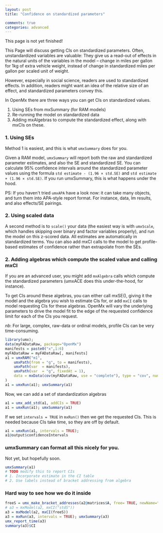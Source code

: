 ```yaml
---
layout: post
title: "Confidence on standardized parameters"

comments: true
categories: advanced
---
```


This page is not yet finished!

This Page will discuss getting CIs on standardized parameters. Often, unstandardized variables are valuable: They give us a read-out of effects in the natural units of the variables in the model – change in miles per gallon for 1kg of extra vehicle weight, instead of change in standardized miles per gallon per scaled unit of weight.

However, especially in social science, readers are used to standardized effects. In addition, readers might want an idea of the relative size of an effect, and standardized parameters convey this.

In OpenMx there are three ways you can get CIs on standardized values.

1. Using SEs from mxSummary (for RAM models)
2. Re-running the model on standardized data
3. Adding mxAlgebras to compute the standardized effect, along with mxCIs on these.

### 1. Using SEs

Method 1 is easiest, and this is what `umxSummary` does for you.

Given a RAM model, `umxSummary` will report both the raw and standardized parameter estimates, and also the SE and standardized SE. You can calculate 95% confidence intervals around the standardized parameter values using the formula `std estimate - (1.96 × std.SE)` and `std estimate + (1.96 × std.SE)`. If you run umxSummary, this is what happens under the hood.

PS: If you haven't tried `umxAPA` have a look now: it can take many objects, and turn them into APA-style report format. For instance, data, lm results, and also effects/SE pairings.


### 2.  Using scaled data

A second method is to `scale()` your data (the easiest way is with `umxScale`, which handles skipping over binary and factor variables properly), and run the model on this z-scored data. All estimates are automatically in standardized terms. You can also add mxCI calls to the model to get profile-based estimates of confidence rather than extrapolate from the SEs.

### 2.  Adding algebras which compute the scaled value and calling mxCI

If you are an advanced user, you might add `mxAlgebra` calls which compute the standardized parameters (umxACE does this under-the-hood, for instance).

To get CIs around these algebras, you can either call mxSE(), giving it the model and the algebra you wish to estimate CIs for, or add `mxCI` calls to model requesting CIs for these algebras. OpenMx will vary the underlying parameters to drive the model fit to the edge of the requested confidence limit for each of the CIs you request.

*nb*: For large, complex, raw-data or ordinal models, profile CIs can be very time-consuming. 

```r
library(umx);
data(myFADataRaw, package="OpenMx")
manifests = paste0("x",1:6)
myFADataRaw = myFADataRaw[, manifests]
a1 = umxRAM("m1",
	umxPath(from = "g", to = manifests),
	umxPath(var  = manifests),
	umxPath(var  = "g", fixedAt = 1),
	data = mxData(cov(myFADataRaw, use = "complete"), type = "cov", numObs = nrow(myFADataRaw))
)
a1 = umxRun(a1); umxSummary(a1)
```

Now, we can add a set of standardization algebras

```r    
a1 = umx_add_std(a1, addCIs = TRUE)
a1 = umxRun(a1); umxSummary(a1)
```

If we set `intervals = TRUE` in `mxRun()` then we get the requested CIs. This is needed because CIs take time, so they are off by default.

```r    
a1 = umxRun(a1, intervals = TRUE);
a1@output$confidenceIntervals

```
### umxSummary can format all this nicely for you.

Not yet, but hopefully soon.

```r
umxSummary(a1)
# TODO modify this to report CIs
# 1. Incorporate estimate in the CI table
# 2. Use labels instead of bracket addressing from algebra
```

### Hard way to see how we do it inside

```r
freeS = umx_make_bracket_addresses(a2@matrices$A, free= TRUE, newName="stdA")
# a3 = mxModel(a2, mxCI("stdS"))
a3 = mxModel(a2, mxCI(freeS))
a3 = mxRun(a3, intervals = TRUE); umxSummary(a3)
umx_report_time(a3)
summary(a3)$CI

```